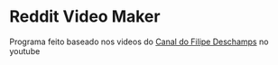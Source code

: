 # Reddit Video Maker
Programa feito baseado nos videos do [Canal do Filipe Deschamps](https://www.youtube.com/channel/UCU5JicSrEM5A63jkJ2QvGYw) no youtube

